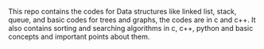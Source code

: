 This repo contains the codes for Data structures like linked list, stack, queue, and basic codes for trees and graphs, the codes are in c and c++.
It also contains sorting and searching algorithms in c, c++, python and basic concepts and important points about them.